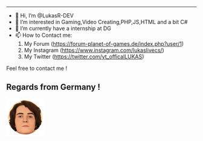 <hr>

- 👋 Hi, I’m @LukasR-DEV
- 👀 I’m interested in Gaming,Video Creating,PHP,JS,HTML and a bit C#
- 🌱 I’m currently have a internship at DG
- 📫 How to Contact me:
    1. My Forum (https://forum-planet-of-games.de/index.php?user/1)
    2. My Instagram (https://www.instagram.com/lukaslivecs/)
    3. My Twitter (https://twitter.com/yt_officalLUKAS)

Feel free to contact me !

## Regards from Germany !

<img src="https://raw.githubusercontent.com/LukasR-DEV/LukasR-DEV/main/_Avatar.PNG"  onclick="location.href='https://github.com/LukasR-DEV/'" height="100px">


